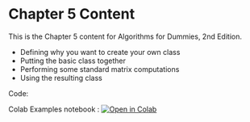 # Chapter 5 Content
This is the Chapter 5 content for Algorithms for Dummies, 2nd Edition.

*	Defining why you want to create your own class
*	Putting the basic class together
*	Performing some standard matrix computations
*	Using the resulting class

Code:

Colab Examples notebook : [![Open in Colab](https://colab.research.google.com/assets/colab-badge.svg)](https://colab.research.google.com/github/lmassaron/algo4d_2ed/blob/master/Chapter05/A4D2E%3B%2005%3B%20Matrix%20Class.ipynb)
